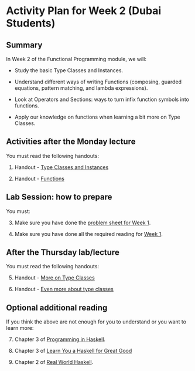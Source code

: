 # Activity Plan for Week 2 (Dubai Students)

## Summary

In Week 2 of the Functional Programming module, we will:

 * Study the basic Type Classes and Instances.

 * Understand different ways of writing Functions (composing, guarded equations, pattern matching, and lambda  expressions).

 * Look at Operators and Sections: ways to turn infix function symbols into functions.

 * Apply our knowledge on functions when learning a bit more on Type Classes.

## Activities **after** the Monday lecture

You must read the following handouts:

 1. Handout - [Type Classes and Instances](../LectureNotes/Sections/typeclasses.md)

 2. Handout - [Functions](../LectureNotes/Sections/functions.md)

## Lab Session: how to prepare

You must:

 3. Make sure you have done the [problem sheet for Week 1](../ProblemSheets/ProblemSheet-Week1.md).

 4. Make sure you have done all the required reading for [Week 1](../ActivityPlans/activity-plan-week01-dubai.md).

## After the Thursday lab/lecture

You must read the following handouts:

 5. Handout - [More on Type Classes](../LectureNotes/Sections/more-typeclasses.md)

 6. Handout - [Even more about type classes](../LectureNotes/Sections/even-more-typeclasses.md)

## Optional additional reading

If you think the above are not enough for you to understand or you want to learn more:

 7. Chapter 3 of [Programming in Haskell](https://bham.rl.talis.com/link?url=https%3A%2F%2Fapp.kortext.com%2FShibboleth.sso%2FLogin%3FentityID%3Dhttps%253A%252F%252Fidp.bham.ac.uk%252Fshibboleth%26target%3Dhttps%253A%252F%252Fapp.kortext.com%252Fborrow%252F382335&sig=70da9a4ff905dba3523840088f10e61e90877af4795f3070b3775767fa856348).

 8. Chapter 3 of [Learn You a Haskell for Great Good](https://learnyouahaskell.github.io/types-and-typeclasses.html#typeclasses-101)

 9. Chapter 2 of [Real World Haskell](http://book.realworldhaskell.org/read/types-and-functions.html).
